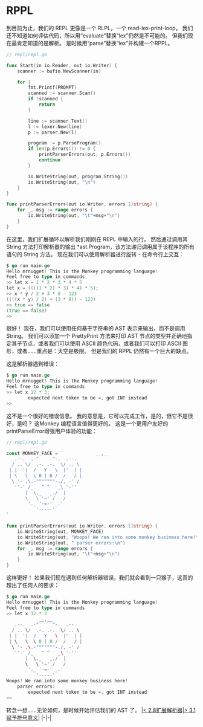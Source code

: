 # RPPL
到目前为止，我们的 REPL 更像是一个 RLPL，一个 read-lex-print-loop。 我们还不知道如何评估代码，所以用“evaluate”替换“lex”仍然是不可能的。 但我们现在最肯定知道的是解析。 是时候用“parse”替换“lex”并构建一个RPPL。
```go
// repl/repl.go

func Start(in io.Reader, out io.Writer) {
	scanner := bufio.NewScanner(in)

	for {
		fmt.Printf(PROMPT)
		scanned := scanner.Scan()
		if !scanned {
			return
		}

		line := scanner.Text()
		l := lexer.New(line)
		p := parser.New(l)

		program := p.ParseProgram()
		if len(p.Errors()) != 0 {
			printParserErrors(out, p.Errors())
			continue
		}

		io.WriteString(out, program.String())
		io.WriteString(out, "\n")
	}
}

func printParserErrors(out io.Writer, errors []string) {
    for _, msg := range errors {
        io.WriteString(out, "\t"+msg+"\n")
    }
}
```
在这里，我们扩展循环以解析我们刚刚在 REPL 中输入的行。 然后通过调用其 String 方法打印解析器的输出 *ast.Program，该方法递归调用属于该程序的所有语句的 String 方法。 现在我们可以使用解析器进行旋转 - 在命令行上交互：
```go
$ go run main.go
Hello mrnugget! This is the Monkey programming language!
Feel free to type in commands
>> let x = 1 * 2 * 3 * 4 * 5
let x = ((((1 * 2) * 3) * 4) * 5);
>> x * y / 2 + 3 * 8 - 123
((((x * y) / 2) + (3 * 8)) - 123)
>> true == false
(true == false)
>>
```

很好！ 现在，我们可以使用任何基于字符串的 AST 表示来输出，而不是调用 String。 我们可以添加一个 PrettyPrint 方法来打印 AST 节点的类型并正确地指定其子节点，或者我们可以使用 ASCII 颜色代码，或者我们可以打印 ASCII 图形，或者……重点是：天空是极限。 但是我们的 RPPL 仍然有一个巨大的缺点。

这是解析器遇到错误：
```go
$ go run main.go
Hello mrnugget! This is the Monkey programming language!
Feel free to type in commands
>> let x 12 * 3;
        expected next token to be =, got INT instead
>>
```
这不是一个很好的错误信息。 我的意思是，它可以完成工作，是的，但它不是很好，是吗？ 这Monkey 编程语言值得更好的。 这是一个更用户友好的 printParseError增强用户体验的功能：
```go
// repl/repl.go

const MONKEY_FACE = `            __,__
   .--.  .-"     "-.  .--.
  / .. \/  .-. .-.  \/ .. \
 | |  '|  /   Y   \  |'  | |
 | \   \  \ 0 | 0 /  /   / |
  \ '- ,\.-"""""""-./, -' /
   ''-' /_   ^ ^   _\ '-''
       |  \._   _./  |
       \   \ '~' /   /
        '._ '-=-' _.'
           '-----'
`

func printParserErrors(out io.Writer, errors []string) {
	io.WriteString(out, MONKEY_FACE)
	io.WriteString(out, "Woops! We ran into some monkey business here!\n")
	io.WriteString(out, " parser errors:\n")
	for _, msg := range errors {
		io.WriteString(out, "\t"+msg+"\n")
	}
}
```
这样更好！ 如果我们现在遇到任何解析器错误，我们就会看到一只猴子，这真的超出了任何人的要求：
```go
$ go run main.go
Hello mrnugget! This is the Monkey programming language!
Feel free to type in commands
>> let x 12 * 3
            __,__
   .--.  .-"     "-.  .--.
  / .. \/  .-. .-.  \/ .. \
 | |  '|  /   Y   \  |'  | |
 | \   \  \ 0 | 0 /  /   / |
  \ '- ,\.-"""""""-./, -' /
   ''-' /_   ^ ^   _\ '-''
       |  \._   _./  |
       \   \ '~' /   /
        '._ '-=-' _.'
           '-----'
Woops! We ran into some monkey business here!
    parser errors:
        expected next token to be =, got INT instead
>>
```
转念一想……无论如何，是时候开始评估我们的 AST 了。
|[< 2.8扩展解析器](2.8.md)|[> 3.1赋予符号意义](../3/3.1.md)|
|-|-|